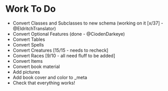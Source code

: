 # Work To Do
- Convert Classes and Subclasses to new schema (working on it [x/37] - @EldritchTranslator)
- Convert Optional Features (done - @CiodenDarkeye)
- Convert Tables
- Convert Spells
- Convert Creatures [15/15 - needs to recheck]
- Convert Races [9/10 - all need fluff to be added]
- Convert Items
- Convert book material
- Add pictures
- Add book cover and color to _meta
- Check that everything works!
